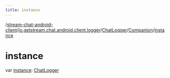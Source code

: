 ```yaml
---
title: instance
---
```

/[stream-chat-android-client](../../../index.md)/[io.getstream.chat.android.client.logger](../../index.md)/[ChatLogger](../index.md)/[Companion](index.md)/[instance](instance.md)  
  
  
  
# instance  
var [instance](instance.md): [ChatLogger](../index.md)
